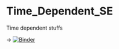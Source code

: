 # Time_Dependent_SE
Time dependent stuffs



$\rightarrow$ [![Binder](https://mybinder.org/badge_logo.svg)](https://mybinder.org/v2/gh/SachinGupta7/Time_Dependent_SE.git/master?filepath=%2FTime_Evolution_Normal_CODE.ipynb)
